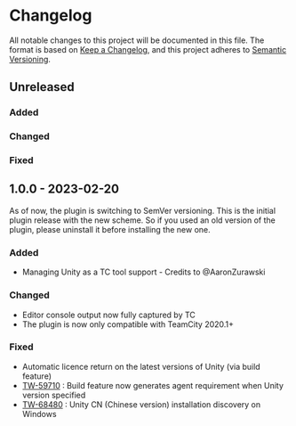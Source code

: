 # Changelog
All notable changes to this project will be documented in this file.
The format is based on [Keep a Changelog](https://keepachangelog.com/en/1.0.0/),
and this project adheres to [Semantic Versioning](https://semver.org/spec/v2.0.0.html).

## Unreleased

### Added

### Changed

### Fixed

## 1.0.0 - 2023-02-20
As of now, the plugin is switching to SemVer versioning. This is the initial plugin release with the new scheme.
So if you used an old version of the plugin, please uninstall it before installing the new one.

### Added
- Managing Unity as a TC tool support - Credits to @AaronZurawski

### Changed
- Editor console output now fully captured by TC
- The plugin is now only compatible with TeamCity 2020.1+

### Fixed
- Automatic licence return on the latest versions of Unity (via build feature)
- [TW-59710](https://youtrack.jetbrains.com/issue/TW-59710/Unity-build-feature-setting-Unity-version-doesnt-generate-an-agent-requirement) 
\: Build feature now generates agent requirement when Unity version specified
- [TW-68480](https://youtrack.jetbrains.com/issue/TW-68480/Unity-plugin-Unity-not-detected-with-no-apparent-reason-why)
\: Unity CN (Chinese version) installation discovery on Windows
